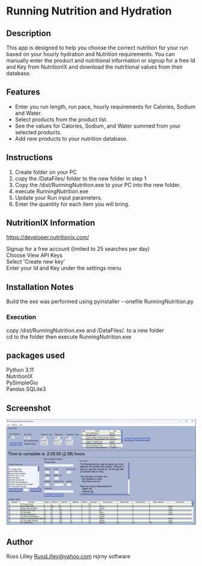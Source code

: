 # Running Nutrition and Hydration

## Description

This app is designed to help you choose the correct nutrition for your run based on your hourly hydration and Nutrition requirements.
You can manually enter the product and nutritional information or signup for a free Id and Key from NutritionIX and download
the nutritional values from their database.

## Features

- Enter you run length, run pace, hourly requirements for Calories, Sodium and Water.
- Select products from the product list.
- See the values for Calories, Sodium, and Water summed from your selected products.
- Add new products to your nutrition database.

## Instructions

1. Create folder on your PC
2. copy the /DataFiles/ folder to the new folder in step 1
3. Copy the /dist/RunningNutrition.exe to your PC into the new folder.
4. execute RunningNutrition.exe
5. Update your Run input parameters.
6. Enter the quantity for each item you will bring.

## NutritionIX Information

https://developer.nutritionix.com/

Signup for a free account (limited to 25 searches per day)  
Choose View API Keys  
Select 'Create new key'  
Enter your Id and Key under the settings menu   


## Installation Notes

Build the exe was performed using 
pyinstaller --onefile RunningNutrition.py  

### Execution

copy /dist/RunningNutrition.exe and 
/DataFiles/*.*  to a new folder   
cd to the folder then execute RunningNutrition.exe

## packages used

Python 3.11  
NutritionIX  
PySimpleGiu  
Pandas
SQLite3

## Screenshot  

![Alt text](/RNHPic.png?raw=true "Optional Title")


## Author

Russ Lilley
RussLilley@yahoo.com
rsjrny software

